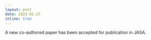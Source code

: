 ```yaml
---
layout: post
date: 2023-01-27
inline: true
---
```

A new co-authored paper has been accepted for publication in JASA.
